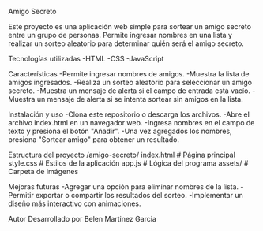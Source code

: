 Amigo Secreto

Este proyecto es una aplicación web simple para sortear un amigo secreto entre un grupo de personas. 
Permite ingresar nombres en una lista y realizar un sorteo aleatorio para determinar quién será el amigo secreto.

Tecnologías utilizadas
-HTML
-CSS
-JavaScript

Características
-Permite ingresar nombres de amigos.
-Muestra la lista de amigos ingresados.
-Realiza un sorteo aleatorio para seleccionar un amigo secreto.
-Muestra un mensaje de alerta si el campo de entrada está vacío.
-Muestra un mensaje de alerta si se intenta sortear sin amigos en la lista.

Instalación y uso
-Clona este repositorio o descarga los archivos.
-Abre el archivo index.html en un navegador web.
-Ingresa nombres en el campo de texto y presiona el botón "Añadir".
-Una vez agregados los nombres, presiona "Sortear amigo" para obtener un resultado.

Estructura del proyecto
/amigo-secreto/
index.html    # Página principal
style.css     # Estilos de la aplicación
app.js        # Lógica del programa
assets/       # Carpeta de imágenes

Mejoras futuras
-Agregar una opción para eliminar nombres de la lista.
-Permitir exportar o compartir los resultados del sorteo.
-Implementar un diseño más interactivo con animaciones.

Autor
Desarrollado por Belen Martinez Garcia 

